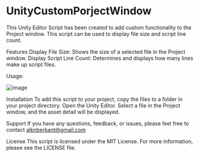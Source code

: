 # UnityCustomPorjectWindow

This Unity Editor Script has been created to add custom functionality to the Project window. This script can be used to display file size and script line count.

Features
Display File Size: Shows the size of a selected file in the Project window.
Display Script Line Count: Determines and displays how many lines make up script files.

Usage:

![image](https://github.com/balkann/UnityCustomProjectWindow/assets/47062449/eb716a8a-bc35-4289-9f3f-07f336b4e8d4)


Installation
To add this script to your project, copy the files to a folder in your project directory.
Open the Unity Editor.
Select a file in the Project window, and the asset detail will be displayed.

Support
If you have any questions, feedback, or issues, please feel free to contact alknberkant@gmail.com

License
This script is licensed under the MIT License. For more information, please see the LICENSE file.
